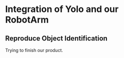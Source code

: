 # Integration of Yolo and our RobotArm

## Reproduce Object Identification

Trying to finish our product.
